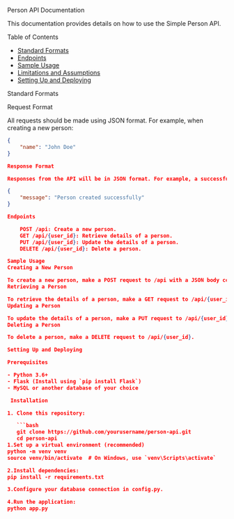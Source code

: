 Person API Documentation

This documentation provides details on how to use the Simple Person API.

Table of Contents
- [Standard Formats](#standard-formats)
- [Endpoints](#endpoints)
- [Sample Usage](#sample-usage)
- [Limitations and Assumptions](#limitations-and-assumptions)
- [Setting Up and Deploying](#setting-up-and-deploying)

Standard Formats

Request Format

All requests should be made using JSON format. For example, when creating a new person:

```json
{
    "name": "John Doe"
}

Response Format

Responses from the API will be in JSON format. For example, a successful creation response:

{
    "message": "Person created successfully"
}

Endpoints

    POST /api: Create a new person.
    GET /api/{user_id}: Retrieve details of a person.
    PUT /api/{user_id}: Update the details of a person.
    DELETE /api/{user_id}: Delete a person.

Sample Usage
Creating a New Person

To create a new person, make a POST request to /api with a JSON body containing the person's name.
Retrieving a Person

To retrieve the details of a person, make a GET request to /api/{user_id}.
Updating a Person

To update the details of a person, make a PUT request to /api/{user_id} with a JSON body containing the updated information.
Deleting a Person

To delete a person, make a DELETE request to /api/{user_id}.

Setting Up and Deploying

Prerequisites

- Python 3.6+
- Flask (Install using `pip install Flask`)
- MySQL or another database of your choice

 Installation

1. Clone this repository:

   ```bash
   git clone https://github.com/yourusername/person-api.git
   cd person-api
1.Set up a virtual environment (recommended)
python -m venv venv
source venv/bin/activate  # On Windows, use `venv\Scripts\activate`

2.Install dependencies:
pip install -r requirements.txt

3.Configure your database connection in config.py.

4.Run the application:
python app.py


